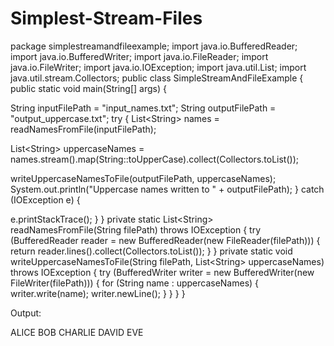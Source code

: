 # Simplest-Stream-Files

package simplestreamandfileexample;
import java.io.BufferedReader;
import java.io.BufferedWriter;
import java.io.FileReader;
import java.io.FileWriter;
import java.io.IOException;
import java.util.List;
import java.util.stream.Collectors;
public class SimpleStreamAndFileExample {
public static void main(String[] args) {

String inputFilePath = &quot;input_names.txt&quot;;
String outputFilePath = &quot;output_uppercase.txt&quot;;
try {
List&lt;String&gt; names = readNamesFromFile(inputFilePath);

List&lt;String&gt; uppercaseNames = names.stream().map(String::toUpperCase).collect(Collectors.toList());

writeUppercaseNamesToFile(outputFilePath, uppercaseNames);
System.out.println(&quot;Uppercase names written to &quot; + outputFilePath);
} catch (IOException e) {

e.printStackTrace();
}
}
private static List&lt;String&gt; readNamesFromFile(String filePath) throws IOException {
try (BufferedReader reader = new BufferedReader(new FileReader(filePath))) {
return reader.lines().collect(Collectors.toList());
}
}
private static void writeUppercaseNamesToFile(String filePath, List&lt;String&gt;
uppercaseNames) throws IOException {
try (BufferedWriter writer = new BufferedWriter(new FileWriter(filePath))) {
for (String name : uppercaseNames) {
writer.write(name);
writer.newLine();
}
}
}
}

Output:

ALICE
BOB
CHARLIE
DAVID
EVE
